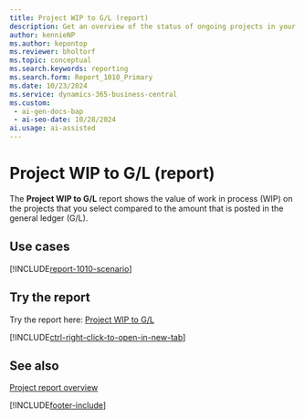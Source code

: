 ```yaml
---
title: Project WIP to G/L (report)
description: Get an overview of the status of ongoing projects in your company's financial statements.
author: kennieNP
ms.author: kepontop
ms.reviewer: bholtorf
ms.topic: conceptual
ms.search.keywords: reporting
ms.search.form: Report_1010_Primary
ms.date: 10/23/2024
ms.service: dynamics-365-business-central
ms.custom:
 - ai-gen-docs-bap
 - ai-seo-date: 10/28/2024
ai.usage: ai-assisted
---
```


# Project WIP to G/L (report)

The **Project WIP to G/L** report shows the value of work in process (WIP) on the projects that you select compared to the amount that is posted in the general ledger (G/L).

## Use cases

[!INCLUDE[report-1010-scenario](../includes/report-1010-scenario-include.md)]

<!-- 

Prompt

Below is a report in an ERP system. Provide 3-4 use cases for different personas working with projects

Format like this:    
  
As a <persona>, use the report to    
* use case 1  
* use case 2    

Do not capitalize the persona names. 

Do not start lines with "Use the data to"

## Report name
Project WIP to G/L

## Report description
The *Project WIP to G/L* report shows the value of work in process (WIP) on the projects that you select compared to the amount that has been posted in the general ledger (G/L).

### What the report does

### Use cases
Get an overview of the financial status of ongoing projects in your company's financial statements.

Please include your data sources and URLs

-->

## Try the report

Try the report here: [Project WIP to G/L](https://businesscentral.dynamics.com?report=1010)

[!INCLUDE[ctrl-right-click-to-open-in-new-tab](../includes/ctrl-right-click-to-open-in-new-tab.md)]

## See also

[Project report overview](project-reports.md)  

[!INCLUDE[footer-include](../includes/footer-banner.md)]